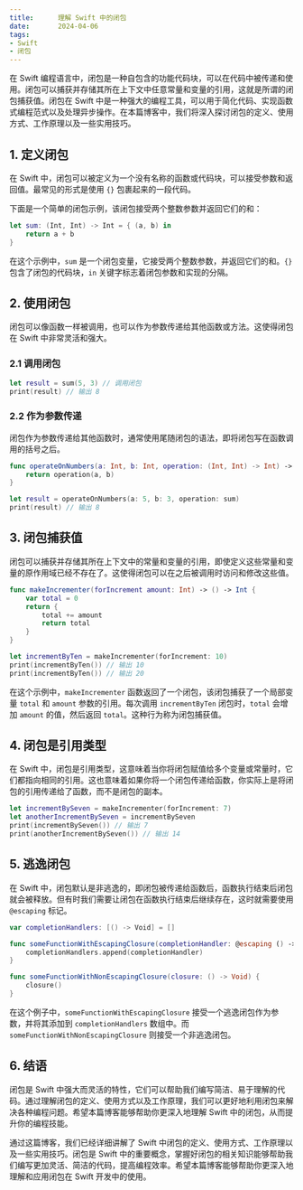 ```yaml
---
title:      理解 Swift 中的闭包
date:       2024-04-06
tags:
- Swift
- 闭包
--- 
```



在 Swift 编程语言中，闭包是一种自包含的功能代码块，可以在代码中被传递和使用。闭包可以捕获并存储其所在上下文中任意常量和变量的引用，这就是所谓的闭包捕获值。闭包在 Swift 中是一种强大的编程工具，可以用于简化代码、实现函数式编程范式以及处理异步操作。在本篇博客中，我们将深入探讨闭包的定义、使用方式、工作原理以及一些实用技巧。

## 1. 定义闭包

在 Swift 中，闭包可以被定义为一个没有名称的函数或代码块，可以接受参数和返回值。最常见的形式是使用 `{}` 包裹起来的一段代码。

下面是一个简单的闭包示例，该闭包接受两个整数参数并返回它们的和：

```swift
let sum: (Int, Int) -> Int = { (a, b) in
    return a + b
}
```

在这个示例中，`sum` 是一个闭包变量，它接受两个整数参数，并返回它们的和。`{}` 包含了闭包的代码块，`in` 关键字标志着闭包参数和实现的分隔。

## 2. 使用闭包

闭包可以像函数一样被调用，也可以作为参数传递给其他函数或方法。这使得闭包在 Swift 中非常灵活和强大。

### 2.1 调用闭包

```swift
let result = sum(5, 3) // 调用闭包
print(result) // 输出 8
```

### 2.2 作为参数传递

闭包作为参数传递给其他函数时，通常使用尾随闭包的语法，即将闭包写在函数调用的括号之后。

```swift
func operateOnNumbers(a: Int, b: Int, operation: (Int, Int) -> Int) -> Int {
    return operation(a, b)
}

let result = operateOnNumbers(a: 5, b: 3, operation: sum)
print(result) // 输出 8
```

## 3. 闭包捕获值

闭包可以捕获并存储其所在上下文中的常量和变量的引用，即使定义这些常量和变量的原作用域已经不存在了。这使得闭包可以在之后被调用时访问和修改这些值。

```swift
func makeIncrementer(forIncrement amount: Int) -> () -> Int {
    var total = 0
    return {
        total += amount
        return total
    }
}

let incrementByTen = makeIncrementer(forIncrement: 10)
print(incrementByTen()) // 输出 10
print(incrementByTen()) // 输出 20
```

在这个示例中，`makeIncrementer` 函数返回了一个闭包，该闭包捕获了一个局部变量 `total` 和 `amount` 参数的引用。每次调用 `incrementByTen` 闭包时，`total` 会增加 `amount` 的值，然后返回 `total`。这种行为称为闭包捕获值。

## 4. 闭包是引用类型

在 Swift 中，闭包是引用类型，这意味着当你将闭包赋值给多个变量或常量时，它们都指向相同的引用。这也意味着如果你将一个闭包传递给函数，你实际上是将闭包的引用传递给了函数，而不是闭包的副本。

```swift
let incrementBySeven = makeIncrementer(forIncrement: 7)
let anotherIncrementBySeven = incrementBySeven
print(incrementBySeven()) // 输出 7
print(anotherIncrementBySeven()) // 输出 14
```

## 5. 逃逸闭包

在 Swift 中，闭包默认是非逃逸的，即闭包被传递给函数后，函数执行结束后闭包就会被释放。但有时我们需要让闭包在函数执行结束后继续存在，这时就需要使用 `@escaping` 标记。

```swift
var completionHandlers: [() -> Void] = []

func someFunctionWithEscapingClosure(completionHandler: @escaping () -> Void) {
    completionHandlers.append(completionHandler)
}

func someFunctionWithNonEscapingClosure(closure: () -> Void) {
    closure()
}
```

在这个例子中，`someFunctionWithEscapingClosure` 接受一个逃逸闭包作为参数，并将其添加到 `completionHandlers` 数组中。而 `someFunctionWithNonEscapingClosure` 则接受一个非逃逸闭包。

## 6. 结语

闭包是 Swift 中强大而灵活的特性，它们可以帮助我们编写简洁、易于理解的代码。通过理解闭包的定义、使用方式以及工作原理，我们可以更好地利用闭包来解决各种编程问题。希望本篇博客能够帮助你更深入地理解 Swift 中的闭包，从而提升你的编程技能。

通过这篇博客，我们已经详细讲解了 Swift 中闭包的定义、使用方式、工作原理以及一些实用技巧。闭包是 Swift 中的重要概念，掌握好闭包的相关知识能够帮助我们编写更加灵活、简洁的代码，提高编程效率。希望本篇博客能够帮助你更深入地理解和应用闭包在 Swift 开发中的使用。